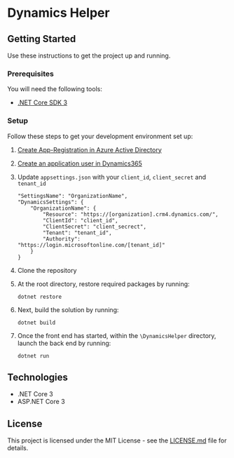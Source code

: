 # Dynamics Helper



## Getting Started
Use these instructions to get the project up and running.

### Prerequisites
You will need the following tools:

* [.NET Core SDK 3](https://dotnet.microsoft.com/download/dotnet-core/3.0)

### Setup
Follow these steps to get your development environment set up:
  1.  [Create App-Registration in Azure Active Directory](https://docs.microsoft.com/en-us/powerapps/developer/data-platform/walkthrough-register-app-azure-active-directory)
  2. [Create an application user in Dynamics365](https://docs.microsoft.com/en-us/powerapps/developer/data-platform/authenticate-oauth)
  3.  Update ```appsettings.json``` with your ```client_id```, ```client_secret``` and ```tenant_id```
        ```
        "SettingsName": "OrganizationName",
        "DynamicsSettings": {
            "OrganizationName": {
                "Resource": "https://[organization].crm4.dynamics.com/",
                "ClientId": "client_id",
                "ClientSecret": "client_secrect",
                "Tenant": "tenant_id",
                "Authority": "https://login.microsoftonline.com/[tenant_id]"
            }
        }
        ```
    

  1. Clone the repository
  2. At the root directory, restore required packages by running:
      ```
     dotnet restore
     ```
  3. Next, build the solution by running:
     ```
     dotnet build
     ```
  5. Once the front end has started, within the `\DynamicsHelper` directory, launch the back end by running:
     ```
	 dotnet run
	 ```
  
## Technologies
* .NET Core 3
* ASP.NET Core 3


## License

This project is licensed under the MIT License - see the [LICENSE.md](https://github.com/miloky/DynamicsHelper/blob/master/LICENSE.md) file for details.

